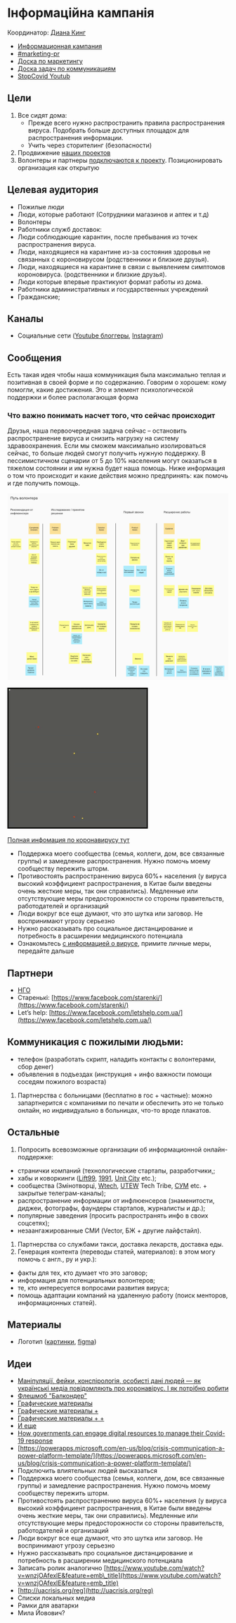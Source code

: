 # Інформаційна кампанія

Координатор: [Диана Кинг](https://t.me/dianatheking)

* [Информационная кампания](./)
* [\#marketing-pr](https://discord.gg/bK7e78)
* [Доска по маркетингу](https://trello.com/b/6DCyBJA1/marketing-pr)
* [Доска задач по коммуникациям](https://trello.com/b/xjcCv4vB/%D0%BA%D0%BE%D0%BC%D0%BC%D1%83%D0%BD%D0%B8%D0%BA%D0%B0%D1%86%D0%B8%D0%B8)
* [StopCovid Youtub](https://t.me/StopCovidYouTube)

## Цели

1. Все сидят дома: 
   * Прежде всего нужно распространить правила распространения вируса. Подобрать больше доступных площадок для распространения информации.
   * Учить через сторителинг \(безопасности\)
2. Продвижение [наших проектов](../../#proekti)
3. Волонтеры и партнеры [подключаются к проекту](../../organizaciya/informaciya-dlya-volonterov-onboarding.md). Позиционировать организация как открытую

## Целевая аудитория

* Пожилые люди
* Люди, которые работают \(Сотрудники магазинов и аптек и т.д\)
* Волонтеры 
* Работники служб доставок: 
* Люди соблюдающие карантин, после пребывания из точек распространения вируса.
* Люди, находящиеся на карантине из-за состояния здоровья не связанных с короновирусом \(родственники и близкие друзья\).
* Люди, находящиеся на карантине в связи с выявлением симптомов короновируса. \(родственники и близкие друзья\).
* Люди которые впервые практикуют формат работы из дома. 
* Работники административных и государственных учреждений 
* Гражданские; 

## Каналы

* Социальные сети \([Youtube блоггеры](https://docs.google.com/spreadsheets/d/1q-vI1a2ABqyIr9zwJseAI2I_mH9aUA_ksO7SYu1xu7k/edit?usp=sharing), [Instagram](https://docs.google.com/spreadsheets/d/1h6vMe4X3sE18q8ScF07AKZKjoZHVG_Q3jDYYro0Pa5o/edit?usp=gmail_thread)\)

## Сообщения

Есть такая идея чтобы наша коммуникация была максимально теплая и позитивная в своей форме и по содержанию. Говорим о хорошем: кому помогли, какие достижения. Это и элемент психологической поддержки и более располагающая форма

### Что важно понимать насчет того, что сейчас происходит

Друзья, наша первоочередная задача сейчас – остановить распространение вируса и снизить нагрузку на систему здравоохранения. Если мы сможем максимально изолироваться сейчас, то больше людей смогут получить нужную поддержку. В пессимистичном сценарии от 5 до 10% населения могут оказаться в тяжелом состоянии и им нужна будет наша помощь. Ниже информация о том что происходит и какие действия можно предпринять: как помочь и где получить помощь.

![](../../.gitbook/assets/image%20%2841%29.png)

![&#x412;&#x438;&#x437;&#x443;&#x430;&#x43B;&#x438;&#x437;&#x430;&#x446;&#x438;&#x44F; &#x440;&#x430;&#x441;&#x43F;&#x440;&#x43E;&#x441;&#x442;&#x440;&#x430;&#x43D;&#x435;&#x43D;&#x438;&#x44F; &#x43F;&#x440;&#x438; &#x44D;&#x444;&#x444;&#x435;&#x43A;&#x442;&#x438;&#x432;&#x43D;&#x43E;&#x43C; &#x43A;&#x430;&#x440;&#x430;&#x43D;&#x442;&#x438;&#x43D;&#x435;. &#x41A;&#x430;&#x436;&#x434;&#x430;&#x44F; &#x442;&#x43E;&#x447;&#x43A;&#x430; &#x44D;&#x442;&#x43E; &#x447;&#x435;&#x43B;&#x43E;&#x432;&#x435;&#x43A;](../../.gitbook/assets/ezgif-6-4e39aa5a7d9a.gif)

[Полная инфомация по коронавирусу тут](../o-koronaviruse/)

* Поддержка моего сообщества \(семья, коллеги, дом, все связанные группы\) и замедление распространения. Нужно помочь моему  сообществу пережить шторм. 
* Противостоять распространению вируса 60%+ населения \(у вируса высокий коэффициент распространения, в Китае были введены очень жесткие меры, так они справились\). Медленные или отсутствующие меры предосторожности со стороны правительств, работодателей и организаций
* Люди вокруг все еще думают, что это шутка или заговор. Не воспринимают угрозу серьезно
* Нужно рассказывать про социальное дистанцирование и потребность в расширении медицинского потенциала 
* Ознакомьтесь [с информацией о вирусе](../o-koronaviruse/), примите личные меры, передайте дальше

## Партнери

* [НГО](../../ngo-obshestvennyi-sektor.md)
* Старенькі: [https://www.facebook.com/starenki/](https://www.facebook.com/starenki/)
* Let’s help: [https://www.facebook.com/letshelp.com.ua/](https://www.facebook.com/letshelp.com.ua/)

## Коммуникация с пожилыми людьми:

* телефон \(разработать скрипт, наладить контакты с волонтерами, сбор денег\)
* объявления в подъездах \(инструкция + инфо  важности помощи соседям пожилого возраста\)

1. Партнерства с больницами \(бесплатно в гос + частные\): можно запартнерится с компаниями по печати и обеспечить это не только онлайн, но индивидуально в больницах, что-то вроде плакатов.

## Остальные

1. Попросить всевозможные организации об информационной онлайн-поддержке:

* странички компаний \(технологические стартапы, разработчики,;
* хабы и коворкинги \([Lift99](https://www.facebook.com/LIFT99KyivHub/), [1991](https://www.facebook.com/1991vc/), [Unit City](https://www.facebook.com/unit.city/) etc.\);
* сообщества \(Змінотворці, [Wtech](https://www.facebook.com/wtechukraine/), [UTEW](https://www.facebook.com/groups/669683489867171/) Tech Tribe, [СУМ](https://www.facebook.com/sektamarketing/) etc. + закрытые телеграм-каналы\);
* распространение информации от инфлюенсеров \(знаменитости, диджеи, фотографы, фаундеры стартапов, журналисты и др.\);
* популярные заведения \(просить распространять инфо в своих соцсетях\);
* незаангажированные СМИ \(Vector, БЖ + другие лайфстайл\).

1. Партнерства со службами такси, доставка лекарств, доставка еды.
2. Генерация контента \(переводы статей, материалов\): в этом могу помочь с англ., ру и укр.\):

* факты для тех, кто думает что это заговор;
* информация для потенциальных волонтеров;
* те, кто интересуется вопросами развития вируса;
* помощь адаптации компаний на удаленную работу \(поиск менторов, информационных статей\).

## Материалы

* Логотип \([картинки](https://drive.google.com/drive/folders/1yTjYafpFWmkKw7lYOdkMLlyPgBxgsTm5), [figma](https://www.figma.com/file/dL4QqItFu65HFNRwvs80sP/Stop-Covid?node-id=0%3A1)\)

## Идеи

* [Маніпуляції, фейки, конспірологія, особисті дані людей — як українські медіа повідомляють про коронавірус. І як потрібно робити](https://texty.org.ua/articles/100492/manipulyaciyi-fejky-konspirolohiya-osobysti-dani-lyudej-yak-ukrayinski-media-povidomlyayut-pro-koronavirus-i-yak-potribno-robyty/?fbclid=IwAR1uiw284kptmSqLdgO7O5bbKVLsdNkMtAuZAwhf2cy0FIVTTO-GWFik65Q)
* [Флешмоб "Балкондер"](https://docs.google.com/document/d/1R6Pwt01xvFUNLfWxNZZ7Lw0VbKHVIIPzEpY_mBibJjg/edit)
* [Графические материалы](https://drive.google.com/drive/folders/1h4eb990LCqCKfIG7nJ_B-aqWx5A9UjFR)
* [Графические материалы +](https://www.dropbox.com/sh/6mdbl925k6lslko/AAC5CYbOUVEKlsOdarFM7_bQa?dl=0&fbclid=IwAR3t2KYKxUHqrhJukZ5rXB3MsWtJwgyDA78lG3r5ukwYxpgUi1hmsobnw8Y)
* [Графические материалы + +](https://cloud.phc.org.ua/index.php/s/6BrQDQbAZbzSQxt?path=/%D0%86%D0%BD%D1%84%D0%B5%D0%BA%D1%86%D1%96%D0%B9%D0%BD%D1%96%20%D0%B7%D0%B0%D1%85%D0%B2%D0%BE%D1%80%D1%8E%D0%B2%D0%B0%D0%BD%D0%BD%D1%8F/%D0%9A%D0%BE%D1%80%D0%BE%D0%BD%D0%B0%D0%B2%D1%96%D1%80%D1%83%D1%81%D0%BD%D0%B0%20%D1%96%D0%BD%D1%84%D0%B5%D0%BA%D1%86%D1%96%D1%8F%20COVID-19%20%28SARS-CoV-2,%202019-nCoV,%20%D0%BD%D0%BE%D0%B2%D0%B8%D0%B9%20%D0%BA%D0%BE%D1%80%D0%BE%D0%BD%D0%B0%D0%B2%D1%96%D1%80%D1%83%D1%81%202019%20%D1%80%D0%BE%D0%BA%D1%83%29&fbclid=IwAR1ez_W30ISdDBUSabtNqT_JcYZlDzpwa5bCaX_ewMx2Tyv0yswix6uAiWA)
* [И еще](https://drive.google.com/drive/folders/1_zhh97mtj2Y7I7238fQim0Uc4p1Kx_KN)
* [How governments can engage digital resources to manage their Covid-19 response](https://stateup.co/how-governments-can-engage-digital-resources-to-manage-their-covid-19-response/)
* [https://powerapps.microsoft.com/en-us/blog/crisis-communication-a-power-platform-template/](https://powerapps.microsoft.com/en-us/blog/crisis-communication-a-power-platform-template/)
* Подключить влиятельных людей высказаться
* Поддержка моего сообщества \(семья, коллеги, дом, все связанные группы\) и замедление распространения. Нужно помочь моему  сообществу пережить шторм. 
* Противостоять распространению вируса 60%+ населения \(у вируса высокий коэффициент распространения, в Китае были введены очень жесткие меры, так они справились\). Медленные или отсутствующие меры предосторожности со стороны правительств, работодателей и организаций
* Люди вокруг все еще думают, что это шутка или заговор. Не воспринимают угрозу серьезно
* Нужно рассказывать про социальное дистанцирование и потребность в расширении медицинского потенциала 
* Записать ролик аналогично [https://www.youtube.com/watch?v=wnzjOAfexlE&feature=emb\_title](https://www.youtube.com/watch?v=wnzjOAfexlE&feature=emb_title)
* [http://uacrisis.org/reg](http://uacrisis.org/reg)
* Списки локальных медиа
* Рамки для аватарки
* Мила Йовович?





